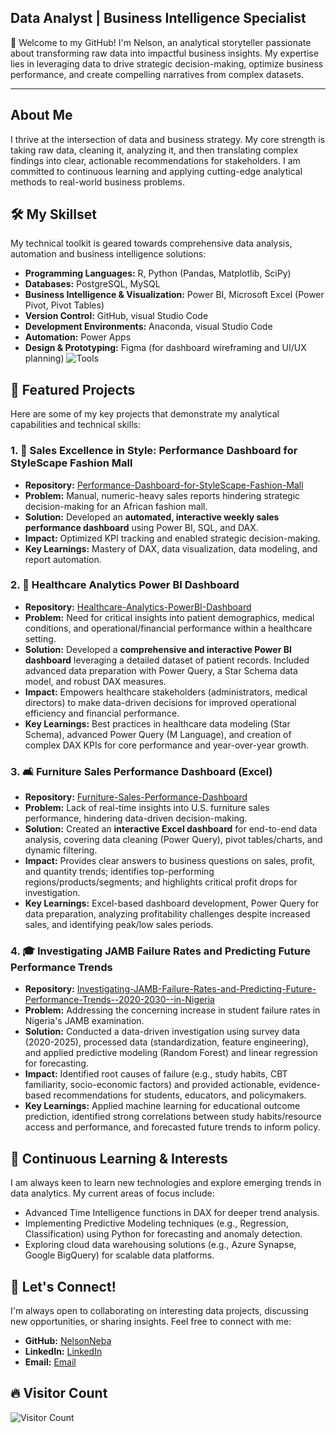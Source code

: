 
## Data Analyst | Business Intelligence Specialist 

👋 Welcome to my GitHub! I'm Nelson, an analytical storyteller passionate about transforming raw data into impactful business insights. My expertise lies in leveraging data to drive strategic decision-making, optimize business performance, and create compelling narratives from complex datasets.


---

##  About Me

I thrive at the intersection of data and business strategy. My core strength is taking raw data, cleaning it, analyzing it, and then translating complex findings into clear, actionable recommendations for stakeholders. I am committed to continuous learning and applying cutting-edge analytical methods to real-world business problems.



## 🛠️ My Skillset

My technical toolkit is geared towards comprehensive data analysis, automation and business intelligence solutions:

* **Programming Languages:** R, Python (Pandas, Matplotlib, SciPy)
* **Databases:** PostgreSQL, MySQL
* **Business Intelligence & Visualization:** Power BI, Microsoft Excel (Power Pivot, Pivot Tables)
* **Version Control:** GitHub, visual Studio Code
* **Development Environments:** Anaconda, visual Studio Code
* **Automation:** Power Apps
* **Design & Prototyping:** Figma (for dashboard wireframing and UI/UX planning)
![Tools](https://i.postimg.cc/HW9nDq6T/tools.png)



## 💼 Featured Projects

Here are some of my key projects that demonstrate my analytical capabilities and technical skills:

### 1. 👗 Sales Excellence in Style: Performance Dashboard for StyleScape Fashion Mall
* **Repository:** [Performance-Dashboard-for-StyleScape-Fashion-Mall](https://github.com/NelsonNeba/Performance-Dashboard-for-StyleScape-Fashion-Mall)
* **Problem:** Manual, numeric-heavy sales reports hindering strategic decision-making for an African fashion mall.
* **Solution:** Developed an **automated, interactive weekly sales performance dashboard** using Power BI, SQL, and DAX.
* **Impact:** Optimized KPI tracking and enabled strategic decision-making.
* **Key Learnings:** Mastery of DAX, data visualization, data modeling, and report automation.

### 2. 🏥 Healthcare Analytics Power BI Dashboard
* **Repository:** [Healthcare-Analytics-PowerBI-Dashboard](https://github.com/NelsonNeba/Healthcare-Analytics-PowerBI-Dashboard)
* **Problem:** Need for critical insights into patient demographics, medical conditions, and operational/financial performance within a healthcare setting.
* **Solution:** Developed a **comprehensive and interactive Power BI dashboard** leveraging a detailed dataset of patient records. Included advanced data preparation with Power Query, a Star Schema data model, and robust DAX measures.
* **Impact:** Empowers healthcare stakeholders (administrators, medical directors) to make data-driven decisions for improved operational efficiency and financial performance.
* **Key Learnings:** Best practices in healthcare data modeling (Star Schema), advanced Power Query (M Language), and creation of complex DAX KPIs for core performance and year-over-year growth.

### 3. 🛋️ Furniture Sales Performance Dashboard (Excel)
* **Repository:** [Furniture-Sales-Performance-Dashboard](https://github.com/NelsonNeba/Furniture-Sales-Performance-Dashboard)
* **Problem:** Lack of real-time insights into U.S. furniture sales performance, hindering data-driven decision-making.
* **Solution:** Created an **interactive Excel dashboard** for end-to-end data analysis, covering data cleaning (Power Query), pivot tables/charts, and dynamic filtering.
* **Impact:** Provides clear answers to business questions on sales, profit, and quantity trends; identifies top-performing regions/products/segments; and highlights critical profit drops for investigation.
* **Key Learnings:** Excel-based dashboard development, Power Query for data preparation, analyzing profitability challenges despite increased sales, and identifying peak/low sales periods.

### 4. 🎓 Investigating JAMB Failure Rates and Predicting Future Performance Trends
* **Repository:** [Investigating-JAMB-Failure-Rates-and-Predicting-Future-Performance-Trends--2020-2030--in-Nigeria](https://github.com/NelsonNeba/Investigating-JAMB-Failure-Rates-and-Predicting-Future-Performance-Trends--2020-2030--in-Nigeria)
* **Problem:** Addressing the concerning increase in student failure rates in Nigeria's JAMB examination.
* **Solution:** Conducted a data-driven investigation using survey data (2020-2025), processed data (standardization, feature engineering), and applied predictive modeling (Random Forest) and linear regression for forecasting.
* **Impact:** Identified root causes of failure (e.g., study habits, CBT familiarity, socio-economic factors) and provided actionable, evidence-based recommendations for students, educators, and policymakers.
* **Key Learnings:** Applied machine learning for educational outcome prediction, identified strong correlations between study habits/resource access and performance, and forecasted future trends to inform policy.



## 🌱 Continuous Learning & Interests

I am always keen to learn new technologies and explore emerging trends in data analytics. My current areas of focus include:

* Advanced Time Intelligence functions in DAX for deeper trend analysis.
* Implementing Predictive Modeling techniques (e.g., Regression, Classification) using Python for forecasting and anomaly detection.
* Exploring cloud data warehousing solutions (e.g., Azure Synapse, Google BigQuery) for scalable data platforms.


## 🤝 Let's Connect!

I'm always open to collaborating on interesting data projects, discussing new opportunities, or sharing insights. Feel free to connect with me:


* **GitHub:** [NelsonNeba](https://github.com/NelsonNeba)
* **LinkedIn:** [LinkedIn](https://www.linkedin.com/in/nelsonneba/)
* **Email:** [Email](mailto:nelson.mforbi@gmail.com)

## 🔥 Visitor Count

![Visitor Count](https://visitor-badge.laobi.icu/badge?page_id=nelsonneba.nelsonneba)


